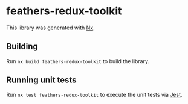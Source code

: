 # feathers-redux-toolkit

This library was generated with [Nx](https://nx.dev).

## Building

Run `nx build feathers-redux-toolkit` to build the library.

## Running unit tests

Run `nx test feathers-redux-toolkit` to execute the unit tests via [Jest](https://jestjs.io).

